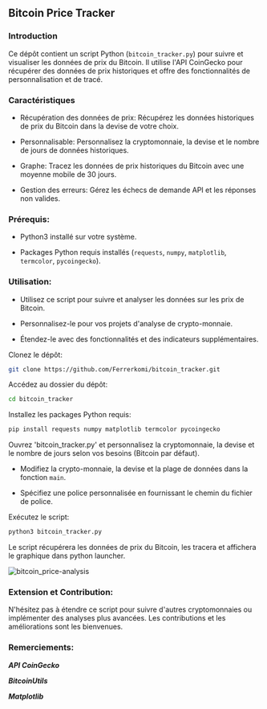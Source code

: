 <h2> Bitcoin Price Tracker </h2>

<h3> Introduction </h3>

Ce dépôt contient un script Python (`bitcoin_tracker.py`) pour suivre et visualiser les données de prix du Bitcoin. Il utilise l'API CoinGecko pour récupérer des données de prix historiques et offre des fonctionnalités de personnalisation et de tracé.

<h3> Caractéristiques </h3>

   - Récupération des données de prix: Récupérez les données historiques de prix du Bitcoin dans la devise de votre choix.

   - Personnalisable: Personnalisez la cryptomonnaie, la devise et le nombre de jours de données historiques.

   - Graphe: Tracez les données de prix historiques du Bitcoin avec une moyenne mobile de 30 jours.

   - Gestion des erreurs: Gérez les échecs de demande API et les réponses non valides.

<h3> Prérequis: </h3>

   - Python3 installé sur votre système.
  
   - Packages Python requis installés (`requests`, `numpy`, `matplotlib`, `termcolor`, `pycoingecko`).

<h3> Utilisation: </h3>

   - Utilisez ce script pour suivre et analyser les données sur les prix de Bitcoin.

   - Personnalisez-le pour vos projets d'analyse de crypto-monnaie.

   - Étendez-le avec des fonctionnalités et des indicateurs supplémentaires.

Clonez le dépôt: 

```bash
git clone https://github.com/Ferrerkomi/bitcoin_tracker.git 
```

Accédez au dossier du dépôt: 

```bash
cd bitcoin_tracker
``` 

Installez les packages Python requis: 

```bash
pip install requests numpy matplotlib termcolor pycoingecko
```

Ouvrez 'bitcoin_tracker.py' et personnalisez la cryptomonnaie, la devise et le nombre de jours selon vos besoins (Bitcoin par défaut).

   - Modifiez la crypto-monnaie, la devise et la plage de données dans la fonction `main`.

   - Spécifiez une police personnalisée en fournissant le chemin du fichier de police.


Exécutez le script: 

```bash
python3 bitcoin_tracker.py
```

Le script récupérera les données de prix du Bitcoin, les tracera et affichera le graphique dans python launcher.

![bitcoin_price-analysis](https://i.imgur.com/9VjuRcEl.png)

<h3> Extension et Contribution: </h3>

N'hésitez pas à étendre ce script pour suivre d'autres cryptomonnaies ou implémenter des analyses plus avancées. Les contributions et les améliorations sont les bienvenues.


<h3> Remerciements: </h3>

  **_API CoinGecko_**

  **_BitcoinUtils_**

  **_Matplotlib_**
